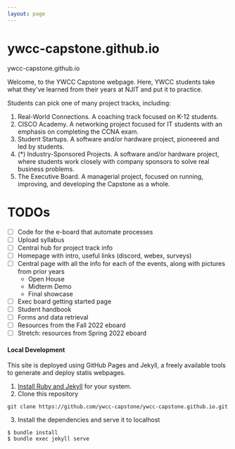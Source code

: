 ```yaml
---
layout: page
---
```

# ywcc-capstone.github.io
ywcc-capstone.github.io

Welcome, to the YWCC Capstone webpage. Here, YWCC students take what they've learned from their years at NJIT and put it to practice.

Students can pick one of many project tracks, including:
1. Real-World Connections. A coaching track focused on K-12 students.
2. CISCO Academy. A networking project focused for IT students with an emphasis on completing the CCNA exam.
3. Student Startups. A software and/or hardware project, pioneered and led by students.
4. (*) Industry-Sponsored Projects. A software and/or hardware project, where students work closely with company sponsors to solve real business problems.
5. The Executive Board. A managerial project, focused on running, improving, and developing the Capstone as a whole.


# TODOs
* [ ] Code for the e-board that automate processes
* [ ] Upload syllabus
* [ ] Central hub for project track info
* [ ] Homepage with intro, useful links (discord, webex, surveys)
* [ ] Central page with all the info for each of the events, along with pictures from prior years
    * Open House
    * Midterm Demo
    * Final showcase
* [ ] Exec board getting started page
* [ ] Student handbook
* [ ] Forms and data retrieval
* [ ] Resources from the Fall 2022 eboard
* [ ] Stretch: resources from Spring 2022 eboard

#### Local Development
This site is deployed using GitHub Pages and Jekyll, a freely available tools to
generate and deploy statis webpages.

1. [Install Ruby and Jekyll](https://jekyllrb.com/docs/installation/) for your system.
2. Clone this repository
```
git clone https://github.com/ywcc-capstone/ywcc-capstone.github.io.git
```
3. Install the dependencies and serve it to localhost
```
$ bundle install
$ bundle exec jekyll serve
```